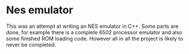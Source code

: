 # Nes emulator

This was an attempt at writing an NES emulator in C++.
Some parts are done, for example there is a complete 6502 processor
emulator and also some finished ROM loading code.
However all in all the project is likely to never be completed.
